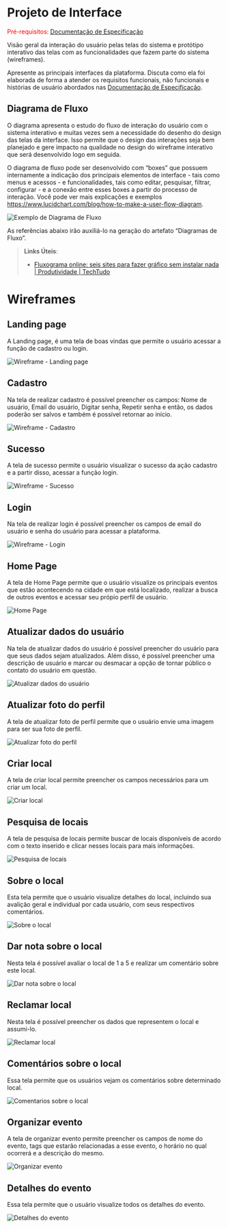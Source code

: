 
# Projeto de Interface

<span style="color:red">Pré-requisitos: <a href="2-Especificação do Projeto.md"> Documentação de Especificação</a></span>

Visão geral da interação do usuário pelas telas do sistema e protótipo interativo das telas com as funcionalidades que fazem parte do sistema (wireframes).

 Apresente as principais interfaces da plataforma. Discuta como ela foi elaborada de forma a atender os requisitos funcionais, não funcionais e histórias de usuário abordados nas <a href="2-Especificação do Projeto.md"> Documentação de Especificação</a>.

## Diagrama de Fluxo

O diagrama apresenta o estudo do fluxo de interação do usuário com o sistema interativo e  muitas vezes sem a necessidade do desenho do design das telas da interface. Isso permite que o design das interações seja bem planejado e gere impacto na qualidade no design do wireframe interativo que será desenvolvido logo em seguida.

O diagrama de fluxo pode ser desenvolvido com “boxes” que possuem internamente a indicação dos principais elementos de interface - tais como menus e acessos - e funcionalidades, tais como editar, pesquisar, filtrar, configurar - e a conexão entre esses boxes a partir do processo de interação. Você pode ver mais explicações e exemplos https://www.lucidchart.com/blog/how-to-make-a-user-flow-diagram.

![Exemplo de Diagrama de Fluxo](img/diagramafluxo2.jpg)

As referências abaixo irão auxiliá-lo na geração do artefato “Diagramas de Fluxo”.

> **Links Úteis**:
> - [Fluxograma online: seis sites para fazer gráfico sem instalar nada | Produtividade | TechTudo](https://www.techtudo.com.br/listas/2019/03/fluxograma-online-seis-sites-para-fazer-grafico-sem-instalar-nada.ghtml)

# Wireframes

## Landing page
A Landing page, é uma tela de boas vindas que permite o usuário acessar a função de cadastro ou login.

![Wireframe - Landing page](04/Wireframe%20-%20Landing%20page.png)

## Cadastro
Na tela de realizar cadastro é possível preencher os campos: Nome de usuário, Email do usuário, Digitar senha, Repetir senha e então, os dados poderão ser salvos e também é possível retornar ao início. 

![Wireframe - Cadastro](04/Wireframe%20-%20Cadastro.png)

## Sucesso
A tela de sucesso permite o usuário visualizar o sucesso da ação cadastro e a partir disso, acessar a função login.

![Wireframe - Sucesso](04/Wireframe%20-%20Sucesso.png)

## Login
Na tela de realizar login é possível preencher os campos de email do usuário e senha do usuário para acessar a plataforma.

![Wireframe - Login](04/Wireframe%20-%20Login.png)

## Home Page
A tela de Home Page permite que o usuário visualize os principais eventos que estão acontecendo na cidade em que está localizado, realizar a busca de outros eventos e acessar seu própio perfil de usuário.

![Home Page](04/Home%20page.png)

## Atualizar dados do usuário
Na tela de atualizar dados do usuário é possível preencher do usuário para que seus dados sejam atualizados. Além disso, é possível preencher uma descrição de usuário e marcar ou desmacar a opção de tornar público o contato do usuário em questão.

![Atualizar dados do usuário](04/Atualizar%20dados%20do%20usu%C3%A1rio.png)

## Atualizar foto do perfil
A tela de atualizar foto de perfil permite que o usuário envie uma imagem para ser sua foto de perfil.

![Atualizar foto do perfil](04/Atualizar%20foto%20do%20perfil.png)

## Criar local
A tela de criar local permite preencher os campos necessários para um criar um local.

![Criar local](04/Criar%20local.png)

## Pesquisa de locais
A tela de pesquisa de locais permite buscar de locais disponíveis de acordo com o texto inserido e clicar nesses locais para mais informações.

![Pesquisa de locais](04/Pesquisa%20de%20locais.png)

## Sobre o local
Esta tela permite que o usuário visualize detalhes do local, incluindo sua avalição geral e individual por cada usuário, com seus respectivos comentários.

![Sobre o local](04/Sobre%20o%20local.png)

## Dar nota sobre o local
Nesta tela é possível avaliar o local de 1 a 5 e realizar um comentário sobre este local.

![Dar nota sobre o local](04/Dar%20nota%20sobre%20o%20local.png)

## Reclamar local
Nesta tela é possível preencher os dados que representem o local e assumi-lo.

![Reclamar local](04/Reclamar%20local.png)

## Comentários sobre o local
Essa tela permite que os usuários vejam os comentários sobre determinado local.

![Comentarios sobre o local](04/Comentarios%20sobre%20o%20local.png)

## Organizar evento
A tela de organizar evento permite preencher os campos de nome do evento, tags que estarão relacionadas a esse evento, o horário no qual ocorrerá e a descrição do mesmo.

![Organizar evento](04/Organizar%20evento.png)

## Detalhes do evento
Essa tela permite que o usuário visualize todos os detalhes do evento.

![Detalhes do evento](04/Detalhes%20do%20evento.png)